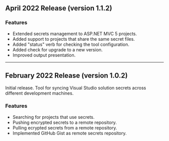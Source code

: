 ﻿## April 2022 Release (version 1.1.2)

### Features

* Extended secrets management to ASP.NET MVC 5 projects.
* Added support to projects that share the same secret files.
* Added "status" verb for checking the tool configuration.
* Added check for upgrade to a new version.
* Improved output presentation.

---

## February 2022 Release (version 1.0.2)

Initial release.
Tool for syncing Visual Studio solution secrets across different development machines.

### Features

* Searching for projects that use secrets.
* Pushing encrypted secrets to a remote repository.
* Pulling ecrypted secrets from a remote repository.
* Implemented GitHub Gist as remote secrets repository.